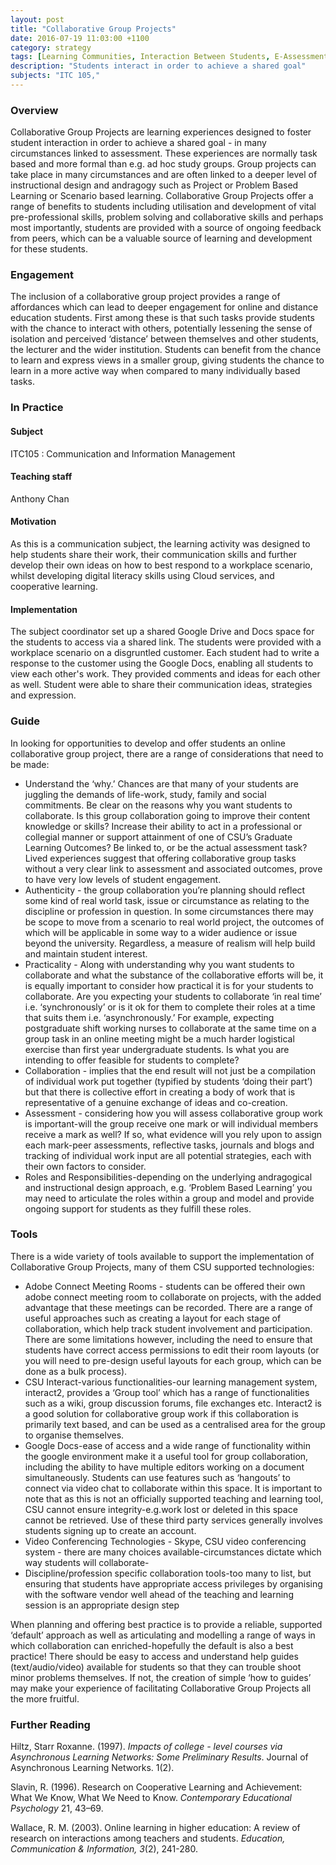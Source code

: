 ```yaml
---
layout: post
title: "Collaborative Group Projects"
date: 2016-07-19 11:03:00 +1100
category: strategy
tags: [Learning Communities, Interaction Between Students, E-Assessment,]
description: "Students interact in order to achieve a shared goal"
subjects: "ITC 105,"
---
```


### Overview

Collaborative Group Projects are learning experiences designed to foster student interaction in order to achieve a shared goal - in many circumstances linked to assessment. These experiences are normally task based and more formal than e.g. ad hoc study groups. Group projects can take place in many circumstances and are often linked to a deeper level of instructional design and andragogy such as Project or Problem Based Learning or Scenario based learning. Collaborative Group Projects offer a range of benefits to students including utilisation and development of vital pre-professional skills, problem solving and collaborative skills and perhaps most importantly, students are provided with a source of ongoing feedback from peers, which can be a valuable source of learning and development for these students.

### Engagement

The inclusion of a collaborative group project provides a range of affordances which can lead to deeper engagement for online and distance education students. First among these is that such tasks provide students with the chance to interact with others, potentially lessening the sense of isolation and perceived ‘distance’ between themselves and other students, the lecturer and the wider institution. Students can benefit from the chance to learn and express views in a smaller group, giving students the chance to learn in a more active way when compared to many individually based tasks.

### In Practice

#### Subject

ITC105 : Communication and Information Management

#### Teaching staff

Anthony Chan

#### Motivation

As this is a communication subject, the learning activity was designed to help students share their work, their communication skills and further develop their own ideas on how to best respond to a workplace scenario, whilst developing digital literacy skills using Cloud services, and cooperative learning.

#### Implementation  

The subject coordinator set up a shared Google Drive and Docs space for the students to access via a shared link. The students were provided with a workplace scenario on a disgruntled customer. Each student had to write a response to the customer using the Google Docs, enabling all students to view each other's work. They provided comments and ideas for each other as well. Student were able to share their communication ideas, strategies and expression.

### Guide

In looking for opportunities to develop and offer students an online collaborative group project, there are a range of considerations that need to be made:

- Understand the ‘why.’ Chances are that many of your students are juggling the demands of life-work, study, family and social commitments. Be clear on the reasons why you want students to collaborate. Is this group collaboration going to improve their content knowledge or skills? Increase their ability to act in a professional or collegial manner or support attainment of one of CSU’s Graduate Learning Outcomes? Be linked to, or be the actual assessment task? Lived experiences suggest that offering collaborative group tasks without a very clear link to assessment and associated outcomes, prove to have very low levels of student engagement.
- Authenticity - the group collaboration you’re planning should reflect some kind of real world task, issue or circumstance as relating to the discipline or profession in question. In some circumstances there may be scope to move from a scenario to real world project, the outcomes of which will be applicable in some way to a wider audience or issue beyond the university. Regardless, a measure of realism will help build and maintain student interest.
- Practicality - Along with understanding why you want students to collaborate and what the substance of the collaborative efforts will be, it is equally important to consider how practical it is for your students to collaborate. Are you expecting your students to collaborate ‘in real time’ i.e. ‘synchronously’ or is it ok for them to complete their roles at a time that suits them i.e. ‘asynchronously.’ For example, expecting postgraduate shift working nurses to collaborate at the same time on a group task in an online meeting might be a much harder logistical exercise than first year undergraduate students. Is what you are intending to offer feasible for students to complete?
- Collaboration - implies that the end result will not just be a compilation of individual work put together (typified by students ‘doing their part’) but that there is collective effort in creating a body of work that is representative of a genuine exchange of ideas and co-creation.
- Assessment - considering how you will assess collaborative group work is important-will the group receive one mark or will individual members receive a mark as well? If so, what evidence will you rely upon to assign each mark-peer assessments, reflective tasks, journals and blogs and tracking of individual work input are all potential strategies, each with their own factors to consider.
- Roles and Responsibilities-depending on the underlying andragogical and instructional design approach, e.g. ‘Problem Based Learning’ you may need to articulate the roles within a group and model and provide ongoing support for students as they fulfill these roles.

### Tools

There is a wide variety of tools available to support the implementation of Collaborative Group Projects, many of them CSU supported technologies:

- Adobe Connect Meeting Rooms - students can be offered their own adobe connect meeting room to collaborate on projects, with the added advantage that these meetings can be recorded. There are a range of useful approaches such as creating a layout for each stage of collaboration, which help track student involvement and participation. There are some limitations however, including the need to ensure that students have correct access permissions to edit their room layouts (or you will need to pre-design useful layouts for each group, which can be done as a bulk process).
- CSU Interact-various functionalities-our learning management system, interact2, provides a ‘Group tool’ which has a range of functionalities such as a wiki, group discussion forums, file exchanges etc. Interact2 is a good solution for collaborative group work if this collaboration is primarily text based, and can be used as a centralised area for the group to organise themselves.
- Google Docs-ease of access and a wide range of functionality within the google environment make it a useful tool for group collaboration, including the ability to have multiple editors working on a document simultaneously. Students can use features such as ‘hangouts’ to connect via video chat to collaborate within this space. It is important to note that as this is not an officially supported teaching and learning tool, CSU cannot ensure integrity-e.g.work lost or deleted in this space cannot be retrieved. Use of these third party services generally involves students signing up to create an account.
- Video Conferencing Technologies - Skype, CSU video conferencing system - there are many choices available-circumstances dictate which way students will collaborate-
- Discipline/profession specific collaboration tools-too many to list, but ensuring that students have appropriate access privileges by organising with the software vendor well ahead of the teaching and learning session is an appropriate design step

When planning and offering best practice is to provide a reliable, supported ‘default’ approach as well as articulating and modelling a range of ways in which collaboration can enriched-hopefully the default is also a best practice! There should be easy to access and understand help guides (text/audio/video) available for students so that they can trouble shoot minor problems themselves. If not, the creation of simple ‘how to guides’ may make your experience of facilitating Collaborative Group Projects all the more fruitful.

### Further Reading

<div class="apa-ref" markdown="1">

Hiltz, Starr Roxanne. (1997). *Impacts of college - level courses via Asynchronous Learning Networks: Some Preliminary Results*. Journal of Asynchronous Learning Networks. 1(2).

Slavin, R. (1996). Research on Cooperative Learning and Achievement: What We Know, What We Need to Know. *Contemporary Educational Psychology* 21, 43–69.

Wallace, R. M. (2003). Online learning in higher education: A review of research on interactions among teachers and students. *Education, Communication & Information, 3*(2), 241-280.

</div>

